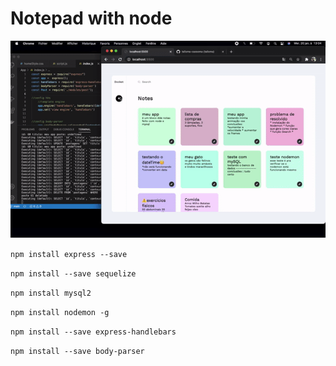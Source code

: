 # Notepad with node


<p align="center">
    <img alt=App" title="App gif" src="images/App.gif"/>
</p>


```npm install express --save```

```npm install --save sequelize```

```npm install mysql2```

```npm install nodemon -g```

```npm install --save express-handlebars```

```npm install --save body-parser```
